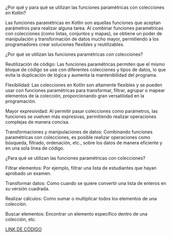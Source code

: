 ¿Por qué y para qué se utilizan las funciones paramétricas con colecciones en Kotlin?

Las funciones paramétricas en Kotlin son aquellas funciones que aceptan parámetros para realizar alguna tarea. Al combinar funciones paramétricas con colecciones (como listas, conjuntos y mapas), se obtiene un poder de manipulación y transformación de datos mucho mayor, permitiendo a los programadores crear soluciones flexibles y reutilizables.

¿Por qué se utilizan las funciones paramétricas con colecciones?

Reutilización de código: Las funciones paramétricas permiten que el mismo bloque de código se use con diferentes colecciones y tipos de datos, lo que evita la duplicación de lógica y aumenta la mantenibilidad del programa.

Flexibilidad: Las colecciones en Kotlin son altamente flexibles y se pueden usar con funciones paramétricas para transformar, filtrar, agrupar o mapear elementos de la colección, proporcionando gran versatilidad en la programación.

Mayor expresividad: Al permitir pasar colecciones como parámetros, las funciones se vuelven más expresivas, permitiendo realizar operaciones complejas de manera concisa.

Transformaciones y manipulaciones de datos: Combinando funciones paramétricas con colecciones, es posible realizar operaciones como búsqueda, filtrado, ordenación, etc., sobre los datos de manera eficiente y en una sola línea de código.

¿Para qué se utilizan las funciones paramétricas con colecciones?

Filtrar elementos: Por ejemplo, filtrar una lista de estudiantes que hayan aprobado un examen.

Transformar datos: Como cuando se quiere convertir una lista de enteros en su versión cuadrada.

Realizar cálculos: Como sumar o multiplicar todos los elementos de una colección.

Buscar elementos: Encontrar un elemento específico dentro de una colección, etc.

[LINK DE CÓDIGO](https://pl.kotl.in/0v56nF-4q)
